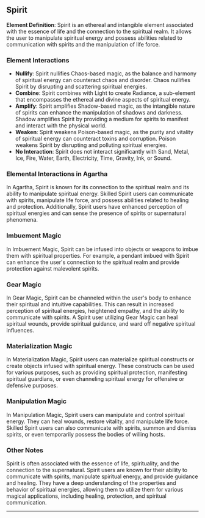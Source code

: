 ## Spirit

**Element Definition**: Spirit is an ethereal and intangible element associated with the essence of life and the connection to the spiritual realm. It allows the user to manipulate spiritual energy and possess abilities related to communication with spirits and the manipulation of life force.

### Element Interactions

- **Nullify**: Spirit nullifies Chaos-based magic, as the balance and harmony of spiritual energy can counteract chaos and disorder. Chaos nullifies Spirit by disrupting and scattering spiritual energies.
- **Combine**: Spirit combines with Light to create Radiance, a sub-element that encompasses the ethereal and divine aspects of spiritual energy.
- **Amplify**: Spirit amplifies Shadow-based magic, as the intangible nature of spirits can enhance the manipulation of shadows and darkness. Shadow amplifies Spirit by providing a medium for spirits to manifest and interact with the physical world.
- **Weaken**: Spirit weakens Poison-based magic, as the purity and vitality of spiritual energy can counteract toxins and corruption. Poison weakens Spirit by disrupting and polluting spiritual energies.
- **No Interaction**: Spirit does not interact significantly with Sand, Metal, Ice, Fire, Water, Earth, Electricity, Time, Gravity, Ink, or Sound.

### Elemental Interactions in Agartha

In Agartha, Spirit is known for its connection to the spiritual realm and its ability to manipulate spiritual energy. Skilled Spirit users can communicate with spirits, manipulate life force, and possess abilities related to healing and protection. Additionally, Spirit users have enhanced perception of spiritual energies and can sense the presence of spirits or supernatural phenomena.

### Imbuement Magic

In Imbuement Magic, Spirit can be infused into objects or weapons to imbue them with spiritual properties. For example, a pendant imbued with Spirit can enhance the user's connection to the spiritual realm and provide protection against malevolent spirits.

### Gear Magic

In Gear Magic, Spirit can be channeled within the user's body to enhance their spiritual and intuitive capabilities. This can result in increased perception of spiritual energies, heightened empathy, and the ability to communicate with spirits. A Spirit user utilizing Gear Magic can heal spiritual wounds, provide spiritual guidance, and ward off negative spiritual influences.

### Materialization Magic

In Materialization Magic, Spirit users can materialize spiritual constructs or create objects infused with spiritual energy. These constructs can be used for various purposes, such as providing spiritual protection, manifesting spiritual guardians, or even channeling spiritual energy for offensive or defensive purposes.

### Manipulation Magic

In Manipulation Magic, Spirit users can manipulate and control spiritual energy. They can heal wounds, restore vitality, and manipulate life force. Skilled Spirit users can also communicate with spirits, summon and dismiss spirits, or even temporarily possess the bodies of willing hosts.

### Other Notes

Spirit is often associated with the essence of life, spirituality, and the connection to the supernatural. Spirit users are known for their ability to communicate with spirits, manipulate spiritual energy, and provide guidance and healing. They have a deep understanding of the properties and behavior of spiritual energies, allowing them to utilize them for various magical applications, including healing, protection, and spiritual communication.

------------------------------------------------